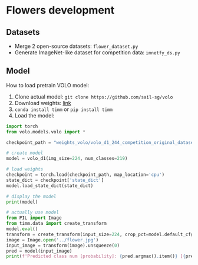 # Flowers development

## Datasets
- Merge 2 open-source datasets: `flower_dataset.py`
- Generate ImageNet-like dataset for competition data: `imnetfy_ds.py`

## Model
How to load pretrain VOLO model:
1) Clone actual model: `git clone https://github.com/sail-sg/volo`
2) Download weights: [link](https://drive.google.com/file/d/18SKO-GW4yenQcHBHfsp1Wgt3baWa7kdt/view?usp=sharing)
3) `conda install timm` or `pip install timm`
4) Load the model:
``` python
import torch
from volo.models.volo import *

checkpoint_path = "weights_volo/volo_d1_244_competition_original_dataset/model_best.pth.tar"

# create model
model = volo_d1(img_size=224, num_classes=219)

# load weights
checkpoint = torch.load(checkpoint_path, map_location='cpu')
state_dict = checkpoint['state_dict']
model.load_state_dict(state_dict)

# display the model
print(model)

# actually use model
from PIL import Image
from timm.data import create_transform
model.eval()
transform = create_transform(input_size=224, crop_pct=model.default_cfg['crop_pct'])
image = Image.open('../flower.jpg')
input_image = transform(image).unsqueeze(0)
pred = model(input_image)
print(f'Predicted class num [probability]: {pred.argmax().item()} [{pred[0,pred.argmax()]}]')
```
